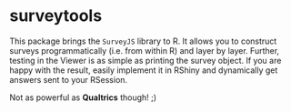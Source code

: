 # surveytools

This package brings the `SurveyJS` library to R. It allows you to construct surveys programmatically (i.e. from within R) and layer by layer. Further, testing in the Viewer is as simple as printing the survey object. If you are happy with the result, easily implement it in RShiny and dynamically get answers sent to your RSession.

Not as powerful as **Qualtrics** though! ;)

